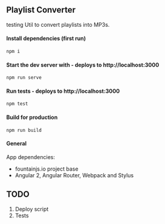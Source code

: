 ## Playlist Converter
testing
Util to convert playlists into MP3s.

#### Install dependencies (first run)

```
npm i
```

#### Start the dev server with - deploys to http://localhost:3000

```
npm run serve
```

#### Run tests - deploys to http://localhost:3000

```
npm test
```

#### Build for production

```
npm run build
```

#### General

App dependencies:
- fountainjs.io project base
- Angular 2, Angular Router, Webpack and Stylus

## TODO
1. Deploy script
2. Tests
